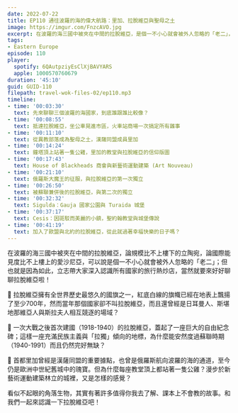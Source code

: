 ```yaml
---
date: 2022-07-22
title: EP110 通往波羅的海的偉大航路：里加、拉脫維亞與聖母之土
image: https://imgur.com/FnzcAVO.jpg
excerpt: 在波羅的海三國中被夾在中間的拉脫維亞，是個一不小心就會被外人忽略的「老二」，但她不但有著全世界最老的國旗之一，首都里加更是歐洲中世紀舊城中的瑰寶；看似不起眼的角落生物，其實有著許多值得你我去了解的故事。和我們一起來認識一下拉脫維亞吧！
tags:
- Eastern Europe
episode: 110
player:
  spotify: 6QAutpziyEsClXjBAVYARS
  apple: 1000570760679
duration: '45:10'
guid: GUID-110
filepath: travel-wok-files-02/ep110.mp3
timeline:
- time: '00:03:30'
  text: 先來聊聊三個波羅的海國家，到底誰跟誰比較像？
- time: '00:08:55'
  text: 抵達拉脫維亞，坐公車晃進市區，火車站商場一次搞定所有雜事
- time: '00:11:10'
  text: 從異教部落成為聖母之土，漢薩同盟成員里加
- time: '00:14:24'
  text: 鐘塔頂上站著一隻公雞，里加的教堂與拉脫維亞的信仰版圖
- time: '00:17:43'
  text: House of Blackheads 商會與新藝術運動建築 (Art Nouveau)
- time: '00:21:10'
  text: 俄羅斯大魔王的征服，與拉脫維亞的第一次獨立
- time: '00:26:50'
  text: 被蘇聯兼併後的拉脫維亞，與第二次的獨立
- time: '00:32:32'
  text: Sigulda：Gauja 國家公園與 Turaida 城堡
- time: '00:37:17'
  text: Cesis：因斑駁而美麗的小鎮，聖約翰教堂與城堡傳說
- time: '00:41:19'
  text: 加入了歐盟與北約的拉脫維亞，從此就過著幸福快樂的日子嗎？
---
```

在波羅的海三國中被夾在中間的拉脫維亞，論規模比不上樓下的立陶宛，論國際能見度比不上樓上的愛沙尼亞，可以說是個一不小心就會被外人忽略的「老二」；但也就是因為如此，立志帶大家深入認識所有國家的旅行熱炒店，當然就要來好好聊聊拉脫維亞啦！

📍 拉脫維亞擁有全世界歷史最悠久的國旗之一，紅底白線的旗幟已經在地表上飄揚了至少700年，然而當年那個國家卻不叫拉脫維亞，而且還曾經是日耳曼人、斯堪地那維亞人與斯拉夫人相互競逐的場域？

📍 一次大戰之後首次建國（1918-1940）的拉脫維亞，蓋起了一座巨大的自由紀念碑；這樣一座充滿民族主義與「拉獨」傾向的地標，為什麼能安然度過蘇聯時期（1940-1991）而且仍然完好無缺？

📍 首都里加曾經是漢薩同盟的重要據點，也曾是俄羅斯航向波羅的海的通道，至今仍是歐洲中世紀舊城中的瑰寶。但為什麼每座教堂頂上都站著一隻公雞？漫步於新藝術運動建築林立的城裡，又是怎樣的感覺？

看似不起眼的角落生物，其實有著許多值得你我去了解、課本上不會教的故事。和我們一起來認識一下拉脫維亞吧！